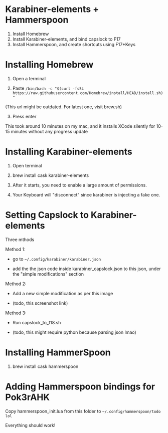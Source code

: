 Karabiner-elements + Hammerspoon
===

1) Install Homebrew
2) Install Karabiner-elements, and bind capslock to F17
3) Install Hammerspoon, and create shortcuts using F17+Keys

Installing Homebrew
===
1) Open a terminal

2) Paste `/bin/bash -c "$(curl -fsSL https://raw.githubusercontent.com/Homebrew/install/HEAD/install.sh)"`

(This url might be outdated. For latest one, visit brew.sh)

3) Press enter

This took around 10 minutes on my mac, and it installs XCode silently for 10-15 minutes without any progress update


Installing Karabiner-elements
===

1) Open terminal

2) brew install cask karabiner-elements

3) After it starts, you need to enable a large amount of permissions.

4) Your Keyboard will "disconnect" since karabiner is injecting a fake one.

Setting Capslock to Karabiner-elements
===

Three mthods

Method 1:

* go to `~/.config/karabiner/karabiner.json`

* add the the json code inside karabiner_capslock.json to this json, under the 
"simple modifications" section 

Method 2:

* Add a new simple modification as per this image

* (todo, this screenshot link)

Method 3:

* Run capslock_to_f18.sh

* (todo, this might require python because parsing json lmao)


Installing HammerSpoon
===

1) brew install cask hammerspoon

Adding Hammerspoon bindings for Pok3rAHK
===

Copy hammerspoon_init.lua from this folder to `~/.config/hammerspoon/todo lol`

Everything should work!

